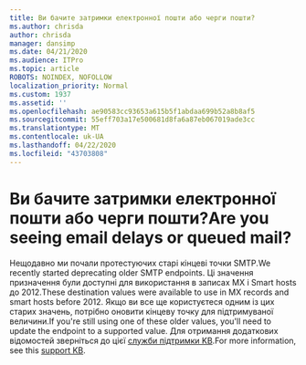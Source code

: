 ```yaml
---
title: Ви бачите затримки електронної пошти або черги пошти?
ms.author: chrisda
author: chrisda
manager: dansimp
ms.date: 04/21/2020
ms.audience: ITPro
ms.topic: article
ROBOTS: NOINDEX, NOFOLLOW
localization_priority: Normal
ms.custom: 1937
ms.assetid: ''
ms.openlocfilehash: ae90583cc93653a615b5f1abdaa699b52a8b8af5
ms.sourcegitcommit: 55eff703a17e500681d8fa6a87eb067019ade3cc
ms.translationtype: MT
ms.contentlocale: uk-UA
ms.lasthandoff: 04/22/2020
ms.locfileid: "43703808"
---
```

# <a name="are-you-seeing-email-delays-or-queued-mail"></a><span data-ttu-id="2654c-102">Ви бачите затримки електронної пошти або черги пошти?</span><span class="sxs-lookup"><span data-stu-id="2654c-102">Are you seeing email delays or queued mail?</span></span>

<span data-ttu-id="2654c-103">Нещодавно ми почали протестуючих старі кінцеві точки SMTP.</span><span class="sxs-lookup"><span data-stu-id="2654c-103">We recently started deprecating older SMTP endpoints.</span></span> <span data-ttu-id="2654c-104">Ці значення призначення були доступні для використання в записах MX і Smart hosts до 2012.</span><span class="sxs-lookup"><span data-stu-id="2654c-104">These destination values were available to use in MX records and smart hosts before 2012.</span></span> <span data-ttu-id="2654c-105">Якщо ви все ще користуєтеся одним із цих старих значень, потрібно оновити кінцеву точку для підтримуваної величини.</span><span class="sxs-lookup"><span data-stu-id="2654c-105">If you're still using one of these older values, you'll need to update the endpoint to a supported value.</span></span> <span data-ttu-id="2654c-106">Для отримання додаткових відомостей зверніться до цієї [служби підтримки KB](https://support.microsoft.com/help/4057301/attr35-response-code-when-mail-is-sent-to-eop-exo).</span><span class="sxs-lookup"><span data-stu-id="2654c-106">For more information, see this [support KB](https://support.microsoft.com/help/4057301/attr35-response-code-when-mail-is-sent-to-eop-exo).</span></span>
